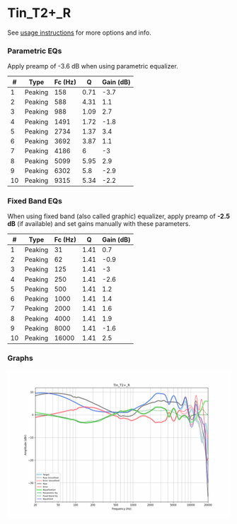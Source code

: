 # Tin_T2+_R
See [usage instructions](https://github.com/jaakkopasanen/AutoEq#usage) for more options and info.

### Parametric EQs
Apply preamp of -3.6 dB when using parametric equalizer.

|   # | Type    |   Fc (Hz) |    Q |   Gain (dB) |
|-----|---------|-----------|------|-------------|
|   1 | Peaking |       158 | 0.71 |        -3.7 |
|   2 | Peaking |       588 | 4.31 |         1.1 |
|   3 | Peaking |       988 | 1.09 |         2.7 |
|   4 | Peaking |      1491 | 1.72 |        -1.8 |
|   5 | Peaking |      2734 | 1.37 |         3.4 |
|   6 | Peaking |      3692 | 3.87 |         1.1 |
|   7 | Peaking |      4186 | 6    |        -3   |
|   8 | Peaking |      5099 | 5.95 |         2.9 |
|   9 | Peaking |      6302 | 5.8  |        -2.9 |
|  10 | Peaking |      9315 | 5.34 |        -2.2 |

### Fixed Band EQs
When using fixed band (also called graphic) equalizer, apply preamp of **-2.5 dB** (if available) and set gains manually with these parameters.

|   # | Type    |   Fc (Hz) |    Q |   Gain (dB) |
|-----|---------|-----------|------|-------------|
|   1 | Peaking |        31 | 1.41 |         0.7 |
|   2 | Peaking |        62 | 1.41 |        -0.9 |
|   3 | Peaking |       125 | 1.41 |        -3   |
|   4 | Peaking |       250 | 1.41 |        -2.6 |
|   5 | Peaking |       500 | 1.41 |         1.2 |
|   6 | Peaking |      1000 | 1.41 |         1.4 |
|   7 | Peaking |      2000 | 1.41 |         1.6 |
|   8 | Peaking |      4000 | 1.41 |         1.9 |
|   9 | Peaking |      8000 | 1.41 |        -1.6 |
|  10 | Peaking |     16000 | 1.41 |         2.5 |

### Graphs
![](./Tin_T2+_R.png)
